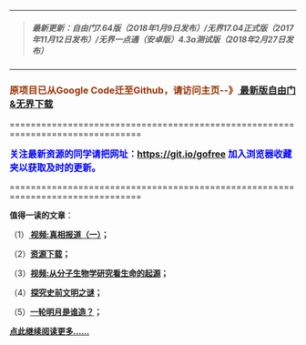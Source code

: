 ***
>##### 最新更新：自由门7.64版（2018年1月9日发布）/无界17.04正式版（2017年11月12日发布）/无界一点通（安卓版）4.3a测试版（2018年2月27日发布）
***

<h3><font color="#993300"> 原项目已从Google Code迁至Github，请访问主页--》<a href="https://github.com/sglfree/freesky/wiki/%E8%87%AA%E7%94%B1%E9%97%A8%E6%9C%80%E6%96%B0%E7%89%88%E4%B8%8B%E8%BD%BD-%E6%97%A0%E7%95%8C%E6%B5%8F%E8%A7%88%E6%9C%80%E6%96%B0%E6%AD%A3%E5%BC%8F%E7%89%88%E4%B8%8B%E8%BD%BD-%E7%BF%BB%E5%A2%99%E8%BD%AF%E4%BB%B6%E4%B8%8B%E8%BD%BD" target="_blank"> 最新版自由门&无界下载</a></font></h3>
<p>===============================================================================</p>
<font color="blue" size="3"><strong>关注最新资源的同学请把网址：<font color="#993300"><a href="https://git.io/gofree" target="_blank">https://git.io/gofree</a> </font>加入浏览器收藏夹以获取及时的更新。</strong></font>
<p>===============================================================================</p>
<p><strong>值得一读的文章</strong>：</p>
<p>（1）<strong><a href="http://skipcl.upfree.info/go/truth" target="_blank"> 视频:真相报道（一）</a>；</strong></p>
<p>（2）<strong><a href="http://skipcl.upfree.info/res-download/" target="_blank">资源下载</a>；</strong></p>
<p>（3）<strong><a href="http://skipcl.upfree.info/go/biology" target="_blank">视频:从分子生物学研究看生命的起源</a>；</strong></p>
<p>（4）<strong><a href="http://skipcl.upfree.info/go/discovery" target="_blank">探究史前文明之谜</a>；</strong></p>
<p>（5）<strong><a href="http://skipcl.upfree.info/go/moon" target="_blank">一轮明月是谁造？</a>；</strong></p>
<p><strong><a href="http://skipcl.upfree.info/" target="_blank">点此继续阅读更多……</a></strong></p>

